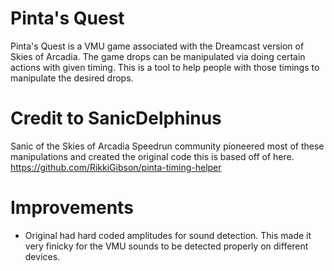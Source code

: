 # Pinta's Quest

Pinta's Quest is a VMU game associated with the Dreamcast version of Skies of Arcadia. The game drops can be manipulated via doing certain actions with given timing. This is a tool to help people with those timings to manipulate the desired drops.

# Credit to SanicDelphinus
Sanic of the Skies of Arcadia Speedrun community pioneered most of these manipulations and created the original code this is based off of here. 
https://github.com/RikkiGibson/pinta-timing-helper

# Improvements
- Original had hard coded amplitudes for sound detection. This made it very finicky for the VMU sounds to be detected properly on different devices.
